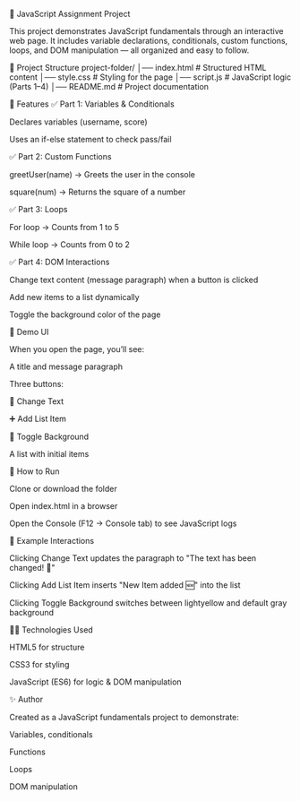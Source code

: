 🚀 JavaScript Assignment Project

This project demonstrates JavaScript fundamentals through an interactive web page. It includes variable declarations, conditionals, custom functions, loops, and DOM manipulation — all organized and easy to follow.

📂 Project Structure
project-folder/
│── index.html   # Structured HTML content
│── style.css    # Styling for the page
│── script.js    # JavaScript logic (Parts 1–4)
│── README.md    # Project documentation

📝 Features
✅ Part 1: Variables & Conditionals

Declares variables (username, score)

Uses an if-else statement to check pass/fail

✅ Part 2: Custom Functions

greetUser(name) → Greets the user in the console

square(num) → Returns the square of a number

✅ Part 3: Loops

For loop → Counts from 1 to 5

While loop → Counts from 0 to 2

✅ Part 4: DOM Interactions

Change text content (message paragraph) when a button is clicked

Add new items to a list dynamically

Toggle the background color of the page

🎨 Demo UI

When you open the page, you’ll see:

A title and message paragraph

Three buttons:

📝 Change Text

➕ Add List Item

🎨 Toggle Background

A list with initial items

🚀 How to Run

Clone or download the folder

Open index.html in a browser

Open the Console (F12 → Console tab) to see JavaScript logs

📸 Example Interactions

Clicking Change Text updates the paragraph to "The text has been changed! 🎉"

Clicking Add List Item inserts "New Item added 🆕" into the list

Clicking Toggle Background switches between lightyellow and default gray background

🧑‍💻 Technologies Used

HTML5 for structure

CSS3 for styling

JavaScript (ES6) for logic & DOM manipulation

✨ Author

Created as a JavaScript fundamentals project to demonstrate:

Variables, conditionals

Functions

Loops

DOM manipulation
